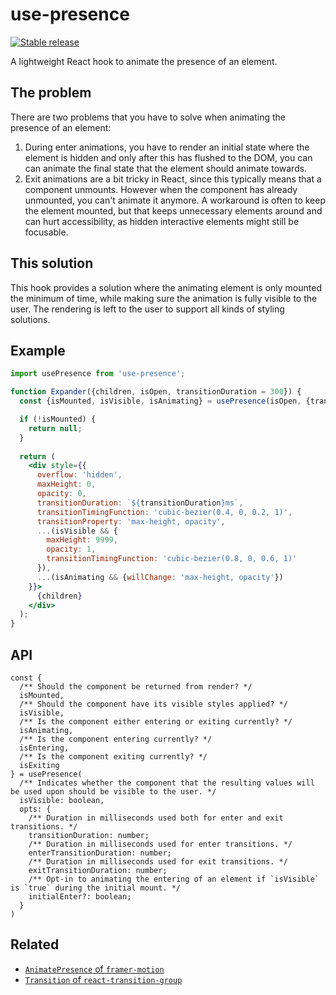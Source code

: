 # use-presence

[![Stable release](https://img.shields.io/npm/v/use-presence.svg)](https://npm.im/use-presence)

A lightweight React hook to animate the presence of an element.

## The problem

There are two problems that you have to solve when animating the presence of an element:

1. During enter animations, you have to render an initial state where the element is hidden and only after this has flushed to the DOM, you can can animate the final state that the element should animate towards.
2. Exit animations are a bit tricky in React, since this typically means that a component unmounts. However when the component has already unmounted, you can't animate it anymore. A workaround is often to keep the element mounted, but that keeps unnecessary elements around and can hurt accessibility, as hidden interactive elements might still be focusable.

## This solution

This hook provides a solution where the animating element is only mounted the minimum of time, while making sure the animation is fully visible to the user. The rendering is left to the user to support all kinds of styling solutions.

## Example

```jsx
import usePresence from 'use-presence';

function Expander({children, isOpen, transitionDuration = 300}) {
  const {isMounted, isVisible, isAnimating} = usePresence(isOpen, {transitionDuration});

  if (!isMounted) {
    return null;
  }
  
  return (
    <div style={{
      overflow: 'hidden',
      maxHeight: 0,
      opacity: 0,
      transitionDuration: `${transitionDuration}ms`,
      transitionTimingFunction: 'cubic-bezier(0.4, 0, 0.2, 1)',
      transitionProperty: 'max-height, opacity',
      ...(isVisible && {
        maxHeight: 9999,
        opacity: 1,
        transitionTimingFunction: 'cubic-bezier(0.8, 0, 0.6, 1)'
      }),
      ...(isAnimating && {willChange: 'max-height, opacity'})
    }}>
      {children}
    </div>
  );
}
```

## API

```tsx
const {
  /** Should the component be returned from render? */
  isMounted,
  /** Should the component have its visible styles applied? */
  isVisible,
  /** Is the component either entering or exiting currently? */
  isAnimating,
  /** Is the component entering currently? */
  isEntering,
  /** Is the component exiting currently? */
  isExiting
} = usePresence(
  /** Indicates whether the component that the resulting values will be used upon should be visible to the user. */
  isVisible: boolean,
  opts: {
    /** Duration in milliseconds used both for enter and exit transitions. */
    transitionDuration: number;
    /** Duration in milliseconds used for enter transitions. */
    enterTransitionDuration: number;
    /** Duration in milliseconds used for exit transitions. */
    exitTransitionDuration: number;
    /** Opt-in to animating the entering of an element if `isVisible` is `true` during the initial mount. */
    initialEnter?: boolean;
  }
)
```

## Related

- [`AnimatePresence` of `framer-motion`](https://www.framer.com/docs/animate-presence/)
- [`Transition` of `react-transition-group`](http://reactcommunity.org/react-transition-group/transition)

